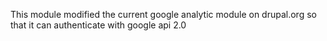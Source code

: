 This module modified the current google analytic module on drupal.org so that it can authenticate with google api 2.0
